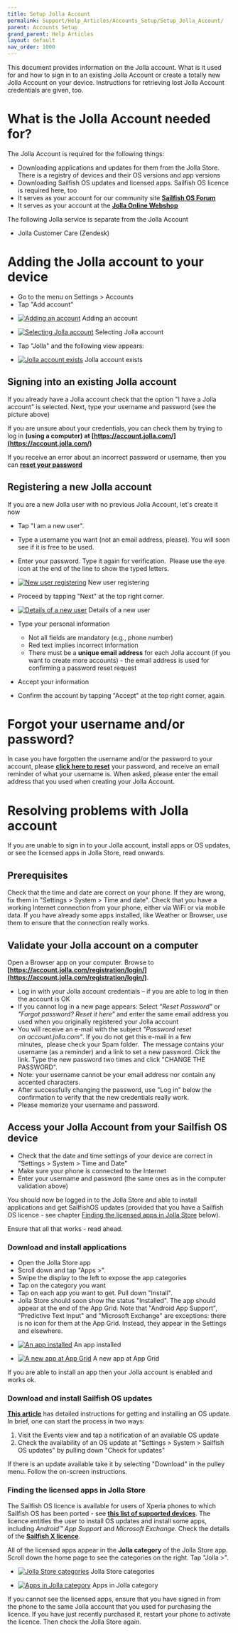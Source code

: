```yaml
---
title: Setup Jolla Account
permalink: Support/Help_Articles/Accounts_Setup/Setup_Jolla_Account/
parent: Accounts Setup
grand_parent: Help Articles
layout: default
nav_order: 1000
---
```


This document provides information on the Jolla account. What is it used for and how to sign in to an existing Jolla Account or create a totally new Jolla Account on your device. Instructions for retrieving lost Jolla Account credentials are given, too.


# What is the Jolla Account needed for?

The Jolla Account is required for the following things:

* Downloading applications and updates for them from the Jolla Store. There is a registry of devices and their OS versions and app versions
* Downloading Sailfish OS updates and licensed apps. Sailfish OS licence is required here, too
* It serves as your account for our community site **[Sailfish OS Forum](https://forum.sailfishos.org/)**
* It serves as your account at the **[Jolla Online Webshop](https://shop.jolla.com)**

The following Jolla service is separate from the Jolla Account

* Jolla Customer Care (Zendesk)



# Adding the Jolla account to your device


* Go to the menu on Settings > Accounts
* Tap "Add account"


<div class="flex-images" markdown="1">

* <a href="New-account.png"><img src="New-account.png" alt="Adding an account"></a>
  <span class="md_figcaption">
    Adding an account
  </span>

* <a href="Jolla-account.png"><img src="Jolla-account.png" alt="Selecting Jolla account"></a>
  <span class="md_figcaption">
    Selecting Jolla account
  </span>
</div>

* Tap "Jolla" and the following view appears:

<div class="flex-images" markdown="1">

* <a href="Existing-account.png" class="narrow-image"><img src="Existing-account.png" alt="Jolla account exists"></a>
  <span class="md_figcaption">
    Jolla account exists
  </span>
</div>



## Signing into an existing Jolla account


If you already have a Jolla account check that the option "I have a Jolla account" is selected.
Next, type your username and password (see the picture above)

If you are unsure about your credentials, you can check them by trying to log in **(using a computer) at [https://account.jolla.com/](https://account.jolla.com/)**

If you receive an error about an incorrect password or username, then you can **[reset your password](https://account.jolla.com/registration/password/reset/)**



## Registering a new Jolla account


If you are a new Jolla user with no previous Jolla Account, let's create it now

* Tap "I am a new user".
* Type a username you want (not an email address, please). You will soon see if it is free to be used.

* Enter your password. Type it again for verification.  Please use the eye icon at the end of the line to show the typed letters.

<div class="flex-images" markdown="1">

* <a href="New-user.png" class="narrow-image"><img src="New-user.png" alt="New user registering"></a>
  <span class="md_figcaption">
    New user registering
  </span>
</div>

* Proceed by tapping "Next" at the top right corner.

<div class="flex-images" markdown="1">

* <a href="New-user-details.png" class="narrow-image"><img src="New-user-details.png" alt="Details of a new user"></a>
  <span class="md_figcaption">
    Details of a new user
  </span>
</div>

* Type your personal information
   * Not all fields are mandatory (e.g., phone number)
   * Red text implies incorrect information
   * There must be a **unique email address** for each Jolla account (if you want to create more accounts) - the email address is used for confirming a password reset request

* Accept your information
* Confirm the account by tapping "Accept" at the top right corner, again.



# Forgot your username and/or password?

In case you have forgotten the username and/or the password to your account, please **[click here to reset](https://account.jolla.com/registration/password/reset/)** your password, and receive an email reminder of what your username is.
When asked, please enter the email address that you used when creating your Jolla Account.






# Resolving problems with Jolla account

If you are unable to sign in to your Jolla account, install apps or OS updates, or see the licensed apps in Jolla Store, read onwards.

## Prerequisites

Check that the time and date are correct on your phone. If they are wrong, fix them in "Settings > System > Time and date".
Check that you have a working Internet connection from your phone, either via WiFi or via mobile data. If you have already some apps installed, like Weather or Browser, use them to ensure that the connection really works.


## Validate your Jolla account on a computer

Open a Browser app on your computer. Browse to **[https://account.jolla.com/registration/login/](https://account.jolla.com/registration/login/)**.

* Log in with your Jolla account credentials – if you are able to log in then the account is OK
* If you cannot log in a new page appears: Select _"Reset Password"_ or _"Forgot password? Reset it here"_ and enter the same email address you used when you originally registered your Jolla account
* You will receive an e-mail with the subject _"Password reset on account.jolla.com"_. If you do not get this e-mail in a few minutes,  please check your Spam folder.  The message contains your username (as a reminder) and a link to set a new password. Click the link. Type the new password two times and click "CHANGE THE PASSWORD".
* Note: your username cannot be your email address nor contain any accented characters.
* After successfully changing the password, use "Log in" below the confirmation to verify that the new credentials really work.
* Please memorize your username and password.

## Access your Jolla Account from your Sailfish OS device

* Check that the date and time settings of your device are correct in "Settings > System > Time and Date"
* Make sure your phone is connected to the Internet
* Enter your username and password (the same ones as in the computer validation above)

You should now be logged in to the Jolla Store and able to install applications and get SailfishOS updates (provided that you have a Sailfish OS licence - see chapter [Finding the licensed apps in Jolla Store](#finding-the-licensed-apps-in-Jolla-Store) below).

Ensure that all that works - read ahead.

### Download and install applications

* Open the Jolla Store app
* Scroll down and tap "Apps >".
* Swipe the display to the left to expose the app categories
* Tap on the category you want
* Tap on each app you want to get. Pull down "Install".
* Jolla Store should soon show the status "Installed". The app should appear at the end of the App Grid. Note that "Android App Support", "Predictive Text Input" and "Microsoft Exchange" are exceptions: there is no icon for them at the App Grid. Instead, they appear in the Settings and elsewhere.

<div class="flex-images" markdown="1">

* <a href="JollaStore_app_installed.png"><img src="JollaStore_app_installed.png" alt="An app installed"></a>
  <span class="md_figcaption">
    An app installed
  </span>
  
* <a href="AppGrid_app_installed.png"><img src="AppGrid_app_installed.png" alt="A new app at App Grid"></a>
  <span class="md_figcaption">
    A new app at App Grid
  </span>
  
</div>

If you are able to install an app then your Jolla account is enabled and works ok.

### Download and install Sailfish OS updates

**[This article](/Support/Help_Articles/Updating_Sailfish_OS/)** has detailed instructions for getting and installing an OS update. In brief, one can start the process in two ways:

1.  Visit the Events view and tap a notification of an available OS update
2.  Check the availability of an OS update at "Settings > System > Sailfish OS updates" by pulling down "Check for updates"

If there is an update available take it by selecting "Download" in the pulley menu. Follow the on-screen instructions.

### Finding the licensed apps in Jolla Store

The Sailfish OS licence is available for users of Xperia phones to which Sailfish OS has been ported - see **[this list of supported devices](/Support/Supported_Devices/)**. The licence entitles the user to install OS updates and install some apps, including _Android™ App Support_ and _Microsoft Exchange_. Check the details of the **[Sailfish X licence](/Support/Help_Articles/Sailfish_X_Licence/)**.

All of the licensed apps appear in the **Jolla category** of the Jolla Store app. Scroll down the home page to see the categories on the right. Tap "Jolla >".

<div class="flex-images" markdown="1">

* <a href="JollaStore_categories.png"><img src="JollaStore_categories.png" alt="Jolla Store categories"></a>
  <span class="md_figcaption">
    Jolla Store categories
  </span>
  
* <a href="AppGrid_app_installed.png"><img src="AppGrid_app_installed.png" alt="Apps in Jolla category"></a>
  <span class="md_figcaption">
    Apps in Jolla category
  </span>
  
</div>

If you cannot see the licensed apps, ensure that you have signed in from the phone to the same Jolla account that you used for purchasing the licence. If you have just recently purchased it, restart your phone to activate the licence. Then check the Jolla Store again.


